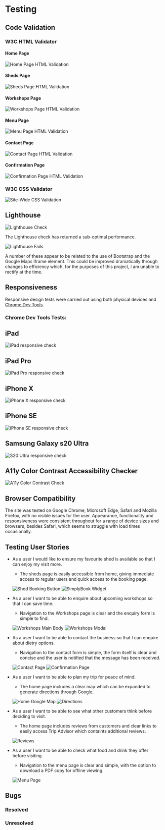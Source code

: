 # Testing 


## Code Validation 

### W3C HTML Validator

#### Home Page

![Home Page HTML Validation](documentation/testing/html-index.jpg)

#### Sheds Page

![Sheds Page HTML Validation](documentation/testing/html-sheds.jpg)

#### Workshops Page

![Workshops Page HTML Validation](documentation/testing/html-workshop.jpg)

#### Menu Page

![Menu Page HTML Validation](documentation/testing/html-menu.jpg)

#### Contact Page

![Contact Page HTML Validation](documentation/testing/html-contact.jpg)

#### Confirmation Page

![Confirmation Page HTML Validation](documentation/testing/html-confirmation.jpg)

### W3C CSS Validator 

![Site-Wide CSS Validation](documentation/testing/css-validation.jpg)

## Lighthouse 

![Lighthouse Check](documentation/testing/lighthouse-check.png)

The Lighthouse check has returned a sub-optimal performance. 

![Lighthouse Fails](documentation/testing/lighthouse-fails.jpg)

A number of these appear to be related to the use of Bootstrap and the Google Maps iframe element. This could be improved dramatically through changes to efficiency which, for the purposes of this project, I am unable to rectify at the time. 


## Responsiveness 

Responsive design tests were carried out using both physical devices and [Chrome Dev Tools](https://developer.chrome.com/docs/devtools/). 

### Chrome Dev Tools Tests:

## iPad

![iPad responsive check](documentation/testing/ipad.jpg)

## iPad Pro

![iPad Pro responsive check](documentation/testing/ipadpro.jpg)

## iPhone X

![iPhone X responsive check](documentation/testing/iphonex.jpg)

## iPhone SE

![iPhone SE responsive check](documentation/testing/iphonese.jpg)

## Samsung Galaxy s20 Ultra

![S20 Ultra responsive check](documentation/testing/s20ultra.jpg)




## A11y Color Contrast Accessibility Checker

![A11y Color Contrast Check](documentation/testing/contrast-check.jpg)


## Browser Compatibility

The site was tested on Google Chrome, Microsoft Edge, Safari and Mozilla Firefox, with no visible issues for the user. Appearance, functionality and responsiveness were consistent throughout for a range of device sizes and browsers, besides Safari, which seems to struggle with load times occasionally. 

## Testing User Stories 

* As a user I would like to ensure my favourite shed is available so that I can enjoy my visit more. 
    * The sheds page is easily accessible from home, giving immediate access to regular users and quick access to the booking page.  

    ![Shed Booking Button](documentation/testing/hero-image.jpg)
    ![SimplyBook Widget](documentation/testing/simplybook-modal.jpg)

* As a user I want to be able to enquire about upcoming workshops so that I can save time.
    * Navigation to the Workshops page is clear and the enquiry form is simple to find. 

    ![Workshops Main Body](documentation/testing/workshops-images.jpg)
    ![Workshops Modal](documentation/testing/workshop-modal.jpg)

* As a user I want to be able to contact the business so that I can enquire about dietry options. 
    * Navigation to the contact form is simple, the form itself is clear and concise and the user is notified that the message has been received. 

    ![Contact Page](documentation/testing/contact-form.jpg)
    ![Confirmation Page](documentation/testing/confirmation.jpg)

* As a user I want to be able to plan my trip for peace of mind. 
    * The home page includes a clear map which can be expanded to generate directions through Google. 

    ![Home Google Map](documentation/testing/google-map.jpg)
    ![Directions](documentation/testing/map-directions.jpg)

* As a user I want to be able to see what other customers think before deciding to visit. 
    * The home page includes reviews from customers and clear links to easily access Trip Advisor which containts additional reviews.

    ![Reviews](documentation/testing/reviews.jpg)

* As a user I want to be able to check what food and drink they offer before visiting. 
    * Navigation to the menu page is clear and simple, with the option to download a PDF copy for offline viewing. 

    ![Menu Page](documentation/testing/menu.jpg)

## Bugs

### Resolved


### Unresolved

